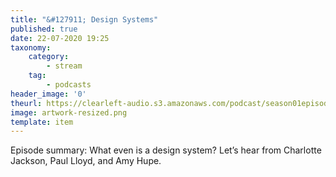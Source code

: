 ```yaml
---
title: "&#127911; Design Systems"
published: true
date: 22-07-2020 19:25
taxonomy:
    category:
        - stream
    tag:
        - podcasts
header_image: '0'
theurl: https://clearleft-audio.s3.amazonaws.com/podcast/season01episode01.mp3
image: artwork-resized.png
template: item
--- 
```

Episode summary: What even is a design system? Let’s hear from Charlotte Jackson, Paul Lloyd, and Amy Hupe.
